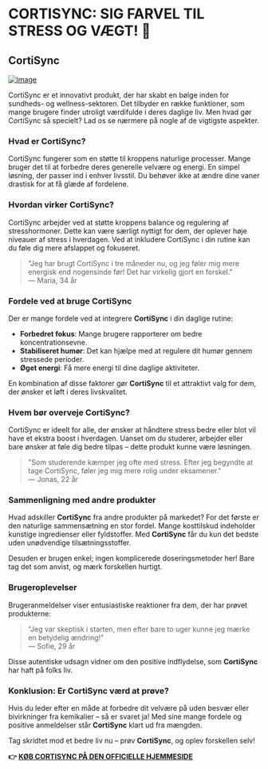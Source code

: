 # CORTISYNC: SIG FARVEL TIL STRESS OG VÆGT! 🌟

## CortiSync

[![Image](https://www2.sellhealth.com/239/cortisync_5_1a.jpg)](https://gchaffi.com/1scIxdIB)

CortiSync er et innovativt produkt, der har skabt en bølge inden for sundheds- og wellness-sektoren. Det tilbyder en række funktioner, som mange brugere finder utroligt værdifulde i deres daglige liv. Men hvad gør CortiSync så specielt? Lad os se nærmere på nogle af de vigtigste aspekter.

### Hvad er CortiSync?

CortiSync fungerer som en støtte til kroppens naturlige processer. Mange bruger det til at forbedre deres generelle velvære og energi. En simpel løsning, der passer ind i enhver livsstil. Du behøver ikke at ændre dine vaner drastisk for at få glæde af fordelene.

### Hvordan virker CortiSync?

CortiSync arbejder ved at støtte kroppens balance og regulering af stresshormoner. Dette kan være særligt nyttigt for dem, der oplever høje niveauer af stress i hverdagen. Ved at inkludere CortiSync i din rutine kan du føle dig mere afslappet og fokuseret.

> "Jeg har brugt CortiSync i tre måneder nu, og jeg føler mig mere energisk end nogensinde før! Det har virkelig gjort en forskel."  
> — Maria, 34 år

### Fordele ved at bruge CortiSync

Der er mange fordele ved at integrere **CortiSync** i din daglige rutine:

- **Forbedret fokus**: Mange brugere rapporterer om bedre koncentrationsevne.
- **Stabiliseret humør**: Det kan hjælpe med at regulere dit humør gennem stressede perioder.
- **Øget energi**: Få mere energi til dine daglige aktiviteter.

En kombination af disse faktorer gør **CortiSync** til et attraktivt valg for dem, der ønsker et løft i deres livskvalitet.

### Hvem bør overveje CortiSync?

CortiSync er ideelt for alle, der ønsker at håndtere stress bedre eller blot vil have et ekstra boost i hverdagen. Uanset om du studerer, arbejder eller bare ønsker at føle dig bedre tilpas – dette produkt kunne være løsningen.

> "Som studerende kæmper jeg ofte med stress. Efter jeg begyndte at tage CortiSync, føler jeg mig mere rolig under eksamener."  
> — Jonas, 22 år

### Sammenligning med andre produkter

Hvad adskiller **CortiSync** fra andre produkter på markedet? For det første er den naturlige sammensætning en stor fordel. Mange kosttilskud indeholder kunstige ingredienser eller fyldstoffer. Med **CortiSync** får du kun det bedste uden unødvendige tilsætningsstoffer.

Desuden er brugen enkel; ingen komplicerede doseringsmetoder her! Bare tag det som anvist, og mærk forskellen hurtigt.

### Brugeroplevelser

Brugeranmeldelser viser entusiastiske reaktioner fra dem, der har prøvet produkterne:

> "Jeg var skeptisk i starten, men efter bare to uger kunne jeg mærke en betydelig ændring!"  
> — Sofie, 29 år

Disse autentiske udsagn vidner om den positive indflydelse, som **CortiSync** har haft på folks liv.

### Konklusion: Er CortiSync værd at prøve?

Hvis du leder efter en måde at forbedre dit velvære på uden besvær eller bivirkninger fra kemikalier – så er svaret ja! Med sine mange fordele og positive anmeldelser står **CortiSync** klart ud fra mængden.

Tag skridtet mod et bedre liv nu – prøv **CortiSync**, og oplev forskellen selv!



**👉 [KØB CORTISYNC PÅ DEN OFFICIELLE HJEMMESIDE](https://gchaffi.com/1scIxdIB)**